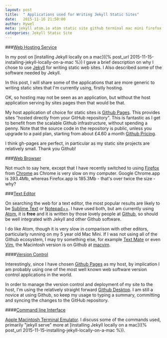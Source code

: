 ```yaml
---
layout: post
title:  " Applications used for Writing Jekyll Static Sites"
date:   2015-11-16 21:50:00
author: Hywel
meta: jekyll atom.io atom static site github terminal mac mini firefox chrome gh-pages
categories: Jekyll Static Site
---
```


###[Web Hosting Service](https://en.wikipedia.org/wiki/Web_hosting_service)

In my post on [installing Jekyll locally on a mac]({% post_url 2015-11-15-installing-jekyll-locally-on-a-mac %}) I gave a brief description on why I chose to use [Jekyll](http://jekyllrb.com/) for writing static web sites.  I Also described some of the software needed by Jekyll.

In this post, I will share some of the applications that are more generic to writing static sites that I'm currently using, firstly hosting.

OK, so hosting may not be seen as an application, but without the host application serving by sites pages then that would be that.

My host application of choice for static sites is [Github Pages](https://pages.github.com).  This provides sites "hosted directly from your GitHub repository".  This is fantastic as I get to benefit from the scalable Github  infrastructure, without spending a penny.  Note that the source code in the repository is public, unless you upgrade to a paid plan, starting from about £4.60 a month [Github Pricing](https://github.com/pricing).

I think gh-pages are perfect, in particular as my static site projects are relatively small.  Thank you Github!

###[Web Browser](https://en.wikipedia.org/wiki/Web_browser)

Not much to say here, except that I have recently switched to using [Firefox](https://www.mozilla.org/en-US/firefox/new/) from [Chrome](https://www.google.com/chrome) as Chrome is  very slow on my computer. Google Chrome.app is 393.4Mb, whereas Firefox.app is 185.3Mb - that's over twice the size - why?

###[Text Editor](https://en.wikipedia.org/wiki/Text_editor)

On searching the web for a text editor, the most popular results are likely to be [Sublime Text](http://www.sublimetext.com/) or [Notepad++](https://notepad-plus-plus.org/).  I have used both, but am currently using [Atom](https://atom.io/),  it is **free** and it is written by those lovely people at [Github](https://github.com/), so should be well integrated with Jekyll and  other Github software.

I do like Atom, though it is very slow in comparison with other editors, particularly running on my 5 year old Mac Mini.  If I was not using all of the Github ecosystem, I may try something else, for example [Text Mate](http://macromates.com) or even  [Vim]( http://www.vim.org), the Macintosh version is on Github at [macvim](https://github.com/macvim-dev/macvim).

####[Version Control](https://en.wikipedia.org/wiki/Version_control)

Interestingly, since I have chosen [Github Pages](https://pages.github.com) as my host, by implication I am probably using one of the most well known web software version control applications in the world.

In order to manage the version control and deployment of my site to the host, I'm using the relatively straight forward [Github Desktop](https://desktop.github.com/).  I am still a novice at using Github, so keep my usage to typing a summary, committing and syncing the changes to the GitHub repository.  

####[Command line Interface](https://en.wikipedia.org/wiki/Command-line_interface)

[Apple Macintosh Terminal Emulator](https://en.wikipedia.org/wiki/Terminal_%28OS_X%29).  I discuss some of the commands used, primarily "jekyll serve" more at [installing Jekyll locally on a mac]({% post_url 2015-11-15-installing-jekyll-locally-on-a-mac %}).
